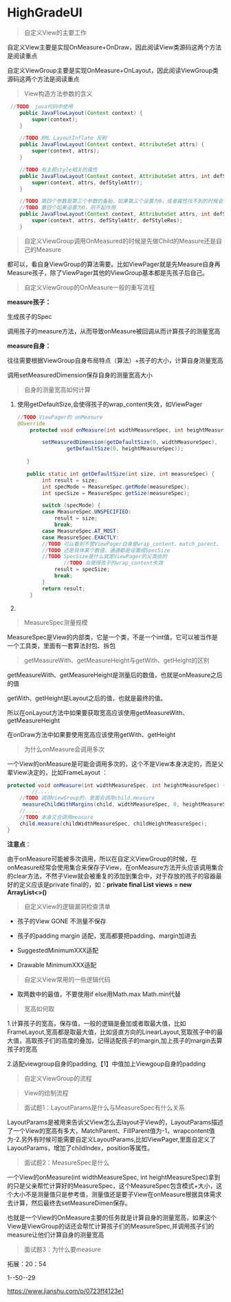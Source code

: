 # HighGradeUI


> 自定义View的主要工作

自定义View主要是实现OnMeasure+OnDraw，因此阅读View类源码这两个方法是阅读重点

自定义ViewGroup主要是实现OnMeasure+OnLayout，因此阅读ViewGroup类源码这两个方法是阅读重点



> View构造方法参数的含义

```java
 //TODO  java代码中使用
    public JavaFlowLayout(Context context) {
        super(context);
    }

    //TODO XML LayoutInflate 反射
    public JavaFlowLayout(Context context, AttributeSet attrs) {
        super(context, attrs);
    }

    //TODO 有主题style相关的属性
    public JavaFlowLayout(Context context, AttributeSet attrs, int defStyleAttr) {
        super(context, attrs, defStyleAttr);
    }

    //TODO 第四个参数是第三个参数的备胎，如果第三个设置为0，或者属性找不到的时候会去第四个中找
    //TODO 第四个如果设置为0，则不起作用
    public JavaFlowLayout(Context context, AttributeSet attrs, int defStyleAttr, int defStyleRes) {
        super(context, attrs, defStyleAttr, defStyleRes);
    }

```



> 自定义ViewGroup调用OnMeasured的时候是先做Child的Measure还是自己的Measure

都可以，看自身ViewGroup的算法需要。比如ViewPager就是先Measure自身再Measure孩子，除了ViewPager其他的ViewGroup基本都是先孩子后自己。



> 自定义ViewGroup的OnMeasure一般的重写流程

**measure孩子：**

生成孩子的Spec

调用孩子的measure方法，从而导致onMeasure被回调从而计算孩子的测量宽高



**measure自身：**

往往需要根据ViewGroup自身布局特点（算法）+孩子的大小，计算自身测量宽高

调用setMeasuredDimension保存自身的测量宽高大小 



> 自身的测量宽高如何计算

1. 使用getDefaultSize,会使得孩子的wrap_content失效，如ViewPager

   ```java
   //TODO ViewPager的 onMeasure
   @Override
       protected void onMeasure(int widthMeasureSpec, int heightMeasureSpec) {
   
           setMeasuredDimension(getDefaultSize(0, widthMeasureSpec),
                   getDefaultSize(0, heightMeasureSpec));
                   
      }
   ```

   ```java
      public static int getDefaultSize(int size, int measureSpec) {
           int result = size;
           int specMode = MeasureSpec.getMode(measureSpec);
           int specSize = MeasureSpec.getSize(measureSpec);
   
           switch (specMode) {
           case MeasureSpec.UNSPECIFIED:
               result = size;
               break;
           case MeasureSpec.AT_MOST:
           case MeasureSpec.EXACTLY:
           //TODO 可以看到不管ViewPager自身是wrap_content、match_parent、
           //TODO 还是具体某个数值，通通都是设置成SpecSize
           //TODO SpecSize是什么就是ViewPager的父类给的
                  //TODO 会使得孩子的wrap_content失效
               result = specSize;
               break;
           }
           return result;
       }
   ```

   

2. 









> MeasureSpec测量规模

MeasureSpec是View的内部类，它是一个类，不是一个int值，它可以被当作是一个工具类，里面有一套算法封包、拆包



> getMeasureWith、getMeasureHeight与getWith、getHeight的区别

getMeasureWith、getMeasureHeight是测量后的数值，也就是onMeasure之后的值

getWith、getHeight是Layout之后的值，也就是最终的值。

所以在onLayout方法中如果要获取宽高应该使用getMeasureWith、getMeasureHeight

在onDraw方法中如果要使用宽高应该使用getWith、getHeight



> 为什么onMeasure会调用多次

一个View的onMeasure是可能会调用多次的，这个不是View本身决定的，而是父辈View决定的，比如FrameLayout ：

```java
protected void onMeasure(int widthMeasureSpec, int heightMeasureSpec) {
        //.....
	//TODO 调用ViewGroup的，里面会调用child.measure
     measureChildWithMargins(child, widthMeasureSpec, 0, heightMeasureSpec, 0);
    //.....
    //TODO 本身又会调用measure
    child.measure(childWidthMeasureSpec, childHeightMeasureSpec);
}
```

**注意点**：

由于onMeasure可能被多次调用，所以在自定义ViewGroup的时候，在onMeasure经常会使用集合来保存子View，在onMeasure方法开头应该调用集合的clear方法，不然子View就会被重复的添加到集合中，对于存放的孩子的容器最好的定义应该是private final的，如：**private final  List<View> views  = new ArrayList<>()**



> 自定义View的逻辑漏洞检查清单

- 孩子的View  GONE 不测量不保存

- 孩子的padding margin 适配，宽高都要把padding、margin加进去

- SuggestedMinimumXXX适配

- Drawable MinimumXXX适配

  



> 自定义View常用的一些逻辑代码

- 取两数中的最值，不要使用if else用Math.max Math.min代替



> 宽高如何取

1.计算孩子的宽高，保存值，一般的逻辑是叠加或者取最大值，比如FrameLayout,宽高都是取最大值，比如竖直方向的LinearLayout,宽取孩子中的最大值，高取孩子们的高度的叠加，记得适配孩子的margin,加上孩子的margin去算孩子的宽高

2.适配viewgroup自身的padding,【1】中值加上Viewgoup自身的padding



> 自定义ViewGroup的流程



> View的绘制流程





> 面试题1：LayoutParams是什么与MeasureSpec有什么关系

LayoutParams是被用来告诉父View怎么去layout子View的，LayoutParams描述了一个View的宽高有多大，MatchParent、FillParent值为-1，wrapcontent值为-2.另外有时候可能需要自定义LayoutParams,比如ViewPager,里面自定义了LayoutParams，增加了childIndex，position等属性。





> 面试题2：MeasureSpec是什么



一个View的onMeasure(int widthMeasureSpec, int heightMeasureSpec)拿到的只是父亲帮忙计算好的MeasureSpec，这个MeasureSpec包含模式+大小，这个大小不是测量值只是参考值，测量值还是要子View在onMeasure根据具体需求去计算，然后最终去setMeasureDimen保存。



也就是一个View的OnMeasure主要的任务就是计算自身的测量宽高，如果这个View是ViewGroup的话还会帮忙计算孩子们的MeasureSpec,并调用孩子们的measure让他们计算自身的测量宽高



> 面试题3：为什么要measure



拓展：20：54

1--50--29

https://www.jianshu.com/p/0723ff4123e1





